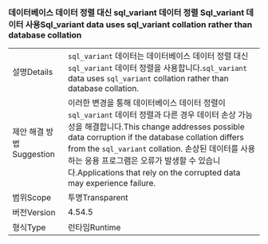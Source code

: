 ### <a name="sqlvariant-data-uses-sqlvariant-collation-rather-than-database-collation"></a><span data-ttu-id="abc6c-101">데이터베이스 데이터 정렬 대신 sql_variant 데이터 정렬 Sql_variant 데이터 사용</span><span class="sxs-lookup"><span data-stu-id="abc6c-101">Sql_variant data uses sql_variant collation rather than database collation</span></span>

|   |   |
|---|---|
|<span data-ttu-id="abc6c-102">설명</span><span class="sxs-lookup"><span data-stu-id="abc6c-102">Details</span></span>|<span data-ttu-id="abc6c-103"><code>sql_variant</code> 데이터는 데이터베이스 데이터 정렬 대신 <code>sql_variant</code> 데이터 정렬을 사용합니다.</span><span class="sxs-lookup"><span data-stu-id="abc6c-103"><code>sql_variant</code> data uses <code>sql_variant</code> collation rather than database collation.</span></span>|
|<span data-ttu-id="abc6c-104">제안 해결 방법</span><span class="sxs-lookup"><span data-stu-id="abc6c-104">Suggestion</span></span>|<span data-ttu-id="abc6c-105">이러한 변경을 통해 데이터베이스 데이터 정렬이 <code>sql_variant</code> 데이터 정렬과 다른 경우 데이터 손상 가능성을 해결합니다.</span><span class="sxs-lookup"><span data-stu-id="abc6c-105">This change addresses possible data corruption if the database collation differs from the <code>sql_variant</code> collation.</span></span> <span data-ttu-id="abc6c-106">손상된 데이터를 사용하는 응용 프로그램은 오류가 발생할 수 있습니다.</span><span class="sxs-lookup"><span data-stu-id="abc6c-106">Applications that rely on the corrupted data may experience failure.</span></span>|
|<span data-ttu-id="abc6c-107">범위</span><span class="sxs-lookup"><span data-stu-id="abc6c-107">Scope</span></span>|<span data-ttu-id="abc6c-108">투명</span><span class="sxs-lookup"><span data-stu-id="abc6c-108">Transparent</span></span>|
|<span data-ttu-id="abc6c-109">버전</span><span class="sxs-lookup"><span data-stu-id="abc6c-109">Version</span></span>|<span data-ttu-id="abc6c-110">4.5</span><span class="sxs-lookup"><span data-stu-id="abc6c-110">4.5</span></span>|
|<span data-ttu-id="abc6c-111">형식</span><span class="sxs-lookup"><span data-stu-id="abc6c-111">Type</span></span>|<span data-ttu-id="abc6c-112">런타임</span><span class="sxs-lookup"><span data-stu-id="abc6c-112">Runtime</span></span>|

